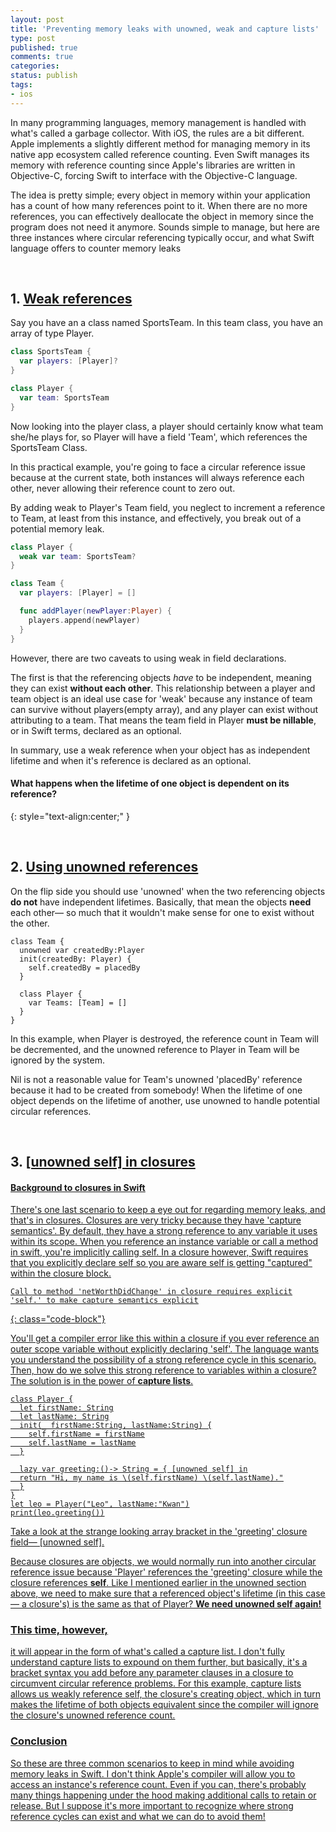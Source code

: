 ```yaml
---
layout: post
title: 'Preventing memory leaks with unowned, weak and capture lists'
type: post
published: true
comments: true
categories:
status: publish
tags:
- ios
---
```


In many programming languages, memory management is handled with what's called a garbage collector. With iOS, the rules are a bit different. Apple implements a slightly different method for managing memory in its native app ecosystem called reference counting. Even Swift manages its memory with reference counting since Apple's libraries are written in Objective-C, forcing Swift to interface with the Objective-C language.
<!--more-->

The idea is pretty simple; every object in memory within your application has a count of how many references point to it. When there are no more references, you can effectively deallocate the object in memory since the program does not need it anymore. Sounds simple to manage, but here are three instances where circular referencing typically occur, and what Swift language offers to counter memory leaks

<br>

## 1. <u>Weak references</u>
Say you have an a class named SportsTeam. In this team class, you have an array of type Player.

```swift
class SportsTeam {
  var players: [Player]?
}
```

```swift
class Player {
  var team: SportsTeam
}
```

Now looking into the player class, a player should certainly know what team she/he plays for, so Player will have a field 'Team', which references the SportsTeam Class.

In this practical example, you're going to face a circular reference issue because at the current state, both instances will always reference each other, never allowing their reference count to zero out.

By adding weak to Player's Team field, you neglect to increment a reference to Team, at least from this instance, and effectively, you break out of a potential memory leak.

```swift
class Player {
  weak var team: SportsTeam?
}

class Team {
  var players: [Player] = []

  func addPlayer(newPlayer:Player) {
    players.append(newPlayer)
  }
}
```

However, there are two caveats to using weak in field declarations.

The first is that the referencing objects _have_ to be independent, meaning they can exist **without each other**. This relationship between a player and team object is an ideal use case for 'weak' because any instance of team can survive without players(empty array), and any player can exist without attributing to a team. That means the team field in Player **must be nillable**, or in Swift terms, declared as an optional.

In summary, use a weak reference when your object has as independent lifetime and when it's reference is declared as an optional.

#### What happens when the lifetime of one object is dependent on its reference?
{: style="text-align:center;" }

<br>

## 2. <u>Using unowned references</u>
On the flip side you should use 'unowned' when the two referencing objects <b>do not</b> have independent lifetimes. Basically, that mean the objects <b>need</b> each other— so much that it wouldn't make sense for one to exist without the other.

```
class Team {
  unowned var createdBy:Player
  init(createdBy: Player) {
    self.createdBy = placedBy
  }

  class Player {
    var Teams: [Team] = []
  }
}
```
In this example, when Player is destroyed, the reference count in Team will be decremented, and the unowned reference to Player in Team will be ignored by the system.

Nil is not a reasonable value for Team's unowned 'placedBy' reference because it had to be created from somebody! When the lifetime of one object depends on the lifetime of another, use unowned to handle potential circular references.  


<br>

## 3. <u>[unowned self] in closures<u>

#### Background to closures in Swift
There's one last scenario to keep a eye out for regarding  memory leaks, and that's in closures. Closures are very tricky because they have 'capture semantics'. By default, they have a strong reference to any variable it uses within its scope. When you reference an instance variable or call a method in swift, you're implicitly calling self. In a closure however, Swift requires that you explicitly declare self so you are aware self is getting "captured" within the closure block.

```
Call to method 'netWorthDidChange' in closure requires explicit
'self.' to make capture semantics explicit
```
{: class="code-block"}

You'll get a compiler error like this within a closure if you ever reference an outer scope variable without explicitly declaring 'self'. The language wants you understand the possibility of a strong reference cycle in this scenario. Then, how do we solve this strong reference to variables within a closure? The solution is in the power of **capture lists**.

```
class Player {
  let firstName: String
  let lastName: String
  init(_ firstName:String, lastName:String) {
    self.firstName = firstName
    self.lastName = lastName
  }

  lazy var greeting:()-> String = { [unowned self] in
  return "Hi, my name is \(self.firstName) \(self.lastName)."
  }
}
let leo = Player("Leo", lastName:"Kwan")
print(leo.greeting())
```

Take a look at the strange looking array bracket in the 'greeting' closure field— [unowned self].

Because closures are objects, we would normally run into another circular reference issue because 'Player' references the 'greeting' closure while the closure references **self**. Like I mentioned earlier in the unowned section above, we need to make sure that a referenced object's lifetime (in this case— a closure's) is the same as that of Player? **We need unowned self again!**
<br>

### This time, however,
it will appear in the form of what's called a capture list. I don't fully understand capture lists to expound on them further, but basically, it's a bracket syntax you add before any parameter clauses in a closure to circumvent circular reference problems. For this example, capture lists allows us weakly reference self, the closure's creating object, which in turn makes the lifetime of both objects equivalent since the compiler will ignore the closure's unowned reference count.
<br>

### Conclusion
So these are three common scenarios to keep in mind while avoiding memory leaks in Swift. I don't think Apple's compiler will allow you to access an instance's reference count. Even if you can, there's probably many things happening under the hood making additional calls to retain or release. But I suppose it's more important to recognize where strong reference cycles can exist and what we can do to avoid them!
